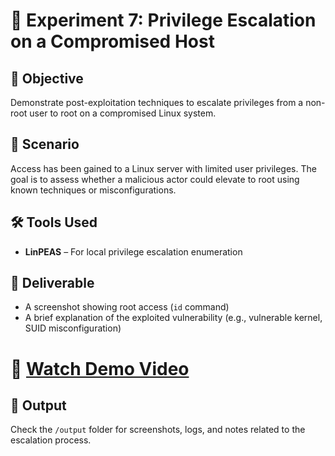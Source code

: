 # 🧪 Experiment 7: Privilege Escalation on a Compromised Host

## 🧠 Objective  
Demonstrate post-exploitation techniques to escalate privileges from a non-root user to root on a compromised Linux system.

## 🏢 Scenario  
Access has been gained to a Linux server with limited user privileges. The goal is to assess whether a malicious actor could elevate to root using known techniques or misconfigurations.

## 🛠️ Tools Used  
- **LinPEAS** – For local privilege escalation enumeration 

## 📄 Deliverable  
- A screenshot showing root access (`id` command)  
- A brief explanation of the exploited vulnerability (e.g., vulnerable kernel, SUID misconfiguration)

#  🎥 [Watch Demo Video](https://drive.google.com/file/d/13PLI752_xCfovaEqzoFeIGgGEv6_USHf/view?usp=sharing)

## 📁 Output  
Check the `/output` folder for screenshots, logs, and notes related to the escalation process.


